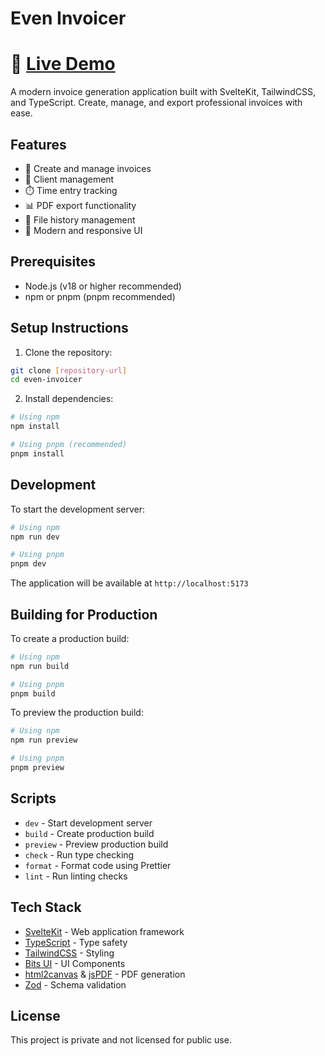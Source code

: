 # Even Invoicer

# 🚀 [Live Demo](https://even-invoicer.vercel.app/)

A modern invoice generation application built with SvelteKit, TailwindCSS, and TypeScript. Create, manage, and export professional invoices with ease.

## Features

- 📝 Create and manage invoices
- 👥 Client management
- ⏱️ Time entry tracking
- 📊 PDF export functionality
- 📁 File history management
- 🎨 Modern and responsive UI

## Prerequisites

- Node.js (v18 or higher recommended)
- npm or pnpm (pnpm recommended)

## Setup Instructions

1. Clone the repository:

```bash
git clone [repository-url]
cd even-invoicer
```

2. Install dependencies:

```bash
# Using npm
npm install

# Using pnpm (recommended)
pnpm install
```

## Development

To start the development server:

```bash
# Using npm
npm run dev

# Using pnpm
pnpm dev
```

The application will be available at `http://localhost:5173`

## Building for Production

To create a production build:

```bash
# Using npm
npm run build

# Using pnpm
pnpm build
```

To preview the production build:

```bash
# Using npm
npm run preview

# Using pnpm
pnpm preview
```

## Scripts

- `dev` - Start development server
- `build` - Create production build
- `preview` - Preview production build
- `check` - Run type checking
- `format` - Format code using Prettier
- `lint` - Run linting checks

## Tech Stack

- [SvelteKit](https://kit.svelte.dev/) - Web application framework
- [TypeScript](https://www.typescriptlang.org/) - Type safety
- [TailwindCSS](https://tailwindcss.com/) - Styling
- [Bits UI](https://www.bits-ui.com/) - UI Components
- [html2canvas](https://html2canvas.hertzen.com/) & [jsPDF](https://rawgit.com/MrRio/jsPDF/master/docs/) - PDF generation
- [Zod](https://zod.dev/) - Schema validation

## License

This project is private and not licensed for public use.
